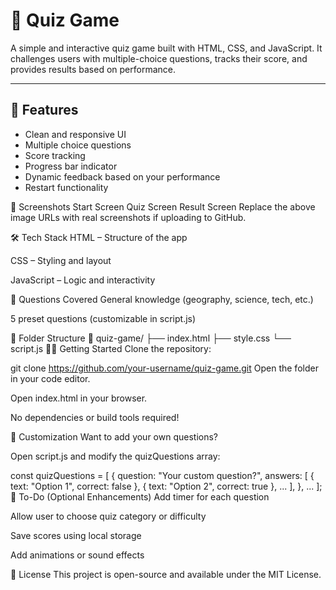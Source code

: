 # 🎯 Quiz Game
A simple and interactive quiz game built with HTML, CSS, and JavaScript. It challenges users with multiple-choice questions, tracks their score, and provides results based on performance.

---

## 🚀 Features
- Clean and responsive UI
- Multiple choice questions
- Score tracking
- Progress bar indicator
- Dynamic feedback based on your performance
- Restart functionality

📸 Screenshots
Start Screen	Quiz Screen	Result Screen
Replace the above image URLs with real screenshots if uploading to GitHub.

🛠️ Tech Stack
HTML – Structure of the app

CSS – Styling and layout

JavaScript – Logic and interactivity

🧠 Questions Covered
General knowledge (geography, science, tech, etc.)

5 preset questions (customizable in script.js)

📂 Folder Structure
📁 quiz-game/
├── index.html
├── style.css
└── script.js
🧑‍💻 Getting Started
Clone the repository:

git clone https://github.com/your-username/quiz-game.git
Open the folder in your code editor.

Open index.html in your browser.

No dependencies or build tools required!

🔄 Customization
Want to add your own questions?

Open script.js and modify the quizQuestions array:

const quizQuestions = [
  {
    question: "Your custom question?",
    answers: [
      { text: "Option 1", correct: false },
      { text: "Option 2", correct: true },
      ...
    ],
  },
  ...
];
📌 To-Do (Optional Enhancements)
Add timer for each question

Allow user to choose quiz category or difficulty

Save scores using local storage

Add animations or sound effects

📃 License
This project is open-source and available under the MIT License.

